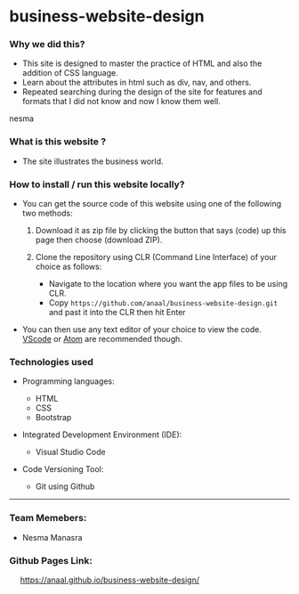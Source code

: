 # business-website-design

### Why we did this?
- This site is designed to master the practice of HTML and also the addition of CSS language.
- Learn about the attributes in html such as div, nav, and others.
- Repeated searching during the design of the site for features and formats that I did not know and now I know them well.
<p>nesma</p>

### What is this website ?
- The site illustrates the business world.

### How to install / run this website locally?
- You can get the source code of this website using one of the following two methods:

  1.  Download it as zip file by clicking the button that says (code) up this page then choose (download ZIP).
  
  2. Clone the repository using CLR (Command Line Interface) of your choice as follows: 
     - Navigate to the location where you want the app files to be using CLR.
     - Copy ` https://github.com/anaal/business-website-design.git ` and past it into the CLR then hit Enter
- You can then use any text editor of your choice to view the code. [VScode](https://code.visualstudio.com) or [Atom](https://atom.io) are recommended though. 

### Technologies used 
- Programming languages: 
    - HTML 
    - CSS 
    - Bootstrap
    
- Integrated Development Environment (IDE): 
    - Visual Studio Code 
 
- Code Versioning Tool: 
    - Git using Github   
---
### Team Memebers:
- Nesma Manasra

### Github Pages Link: 
&nbsp;&nbsp;&nbsp;&nbsp; https://anaal.github.io/business-website-design/
